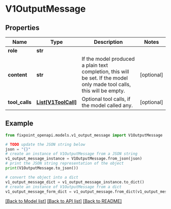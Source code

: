 # V1OutputMessage


## Properties

Name | Type | Description | Notes
------------ | ------------- | ------------- | -------------
**role** | **str** |  | 
**content** | **str** | If the model produced a plain text completion, this will be set. If the model only made tool calls, this will be empty. | [optional] 
**tool_calls** | [**List[V1ToolCall]**](V1ToolCall.md) | Optional tool calls, if the model called any. | [optional] 

## Example

```python
from fixpoint_openapi.models.v1_output_message import V1OutputMessage

# TODO update the JSON string below
json = "{}"
# create an instance of V1OutputMessage from a JSON string
v1_output_message_instance = V1OutputMessage.from_json(json)
# print the JSON string representation of the object
print(V1OutputMessage.to_json())

# convert the object into a dict
v1_output_message_dict = v1_output_message_instance.to_dict()
# create an instance of V1OutputMessage from a dict
v1_output_message_form_dict = v1_output_message.from_dict(v1_output_message_dict)
```
[[Back to Model list]](../README.md#documentation-for-models) [[Back to API list]](../README.md#documentation-for-api-endpoints) [[Back to README]](../README.md)


